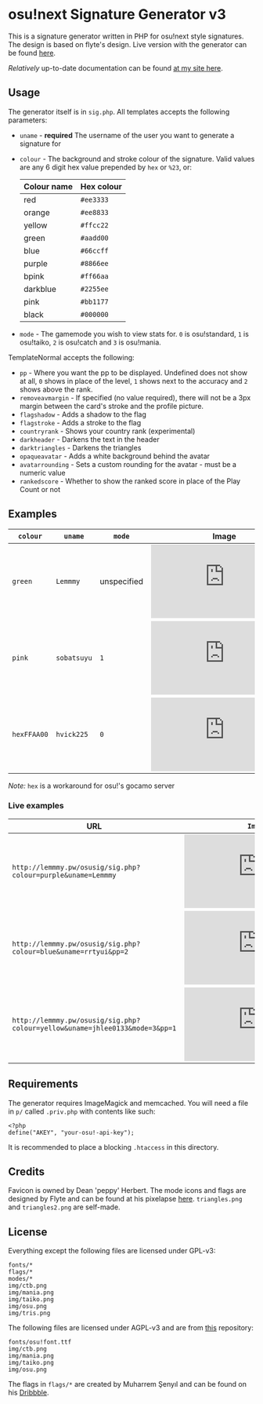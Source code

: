 # osu!next Signature Generator v3
This is a signature generator written in PHP for osu!next style signatures. The design is based on flyte's design. Live version with the generator can be found [here](http://lemmmy.pw/osusig).

_Relatively_ up-to-date documentation can be found [at my site here](http://lemmmy.pw/osusig/docs).

## Usage
The generator itself is in `sig.php`. All templates accepts the following parameters:
* `uname` - **required** The username of the user you want to generate a signature for
* `colour` - The background and stroke colour of the signature. Valid values are any 6 digit hex value prepended by `hex` or `%23`, or:

	| Colour name | Hex colour |
	| ----------- | ---------- |
	| red | `#ee3333` |
	| orange | `#ee8833` |
	| yellow | `#ffcc22` |
	| green | `#aadd00` |
	| blue | `#66ccff` |
	| purple | `#8866ee` |
	| bpink | `#ff66aa` |
	| darkblue | `#2255ee` |
	| pink | `#bb1177` |
	| black | `#000000` |

* `mode` - The gamemode you wish to view stats for. `0` is osu!standard, `1` is osu!taiko, `2` is osu!catch and `3` is osu!mania.

TemplateNormal accepts the following:

* `pp` - Where you want the pp to be displayed. Undefined does not show at all, `0` shows in place of the level, `1` shows next to the accuracy and `2` shows above the rank.
* `removeavmargin` - If specified (no value required), there will not be a 3px margin between the card's stroke and the profile picture.
* `flagshadow` - Adds a shadow to the flag
* `flagstroke` - Adds a stroke to the flag
* `countryrank` - Shows your country rank (experimental)
* `darkheader` - Darkens the text in the header
* `darktriangles` - Darkens the triangles
* `opaqueavatar` - Adds a white background behind the avatar
* `avatarrounding` - Sets a custom rounding for the avatar - must be a numeric value
* `rankedscore` - Whether to show the ranked score in place of the Play Count or not


## Examples

| `colour` | `uname`  | `mode`      | Image |
| -------- | -------- | ----------- |:-----:|
| `green`  | `Lemmmy` | unspecified | ![](http://lemmmy.pw/osusig/sig.php?colour=green&uname=Lemmmy) |
| `pink`   | `sobatsuyu`  | `1` | ![](http://lemmmy.pw/osusig/sig.php?colour=pink&uname=sobatsuyu&mode=1) |
| `hexFFAA00`| `hvick225`  | `0` | ![](http://lemmmy.pw/osusig/sig.php?colour=hexFFAA00&uname=hvick225&mode=0) |

_Note:_ `hex` is a workaround for osu!'s gocamo server

### Live examples

| URL | `Image` |
| -------- | :--------: |
| `http://lemmmy.pw/osusig/sig.php?colour=purple&uname=Lemmmy` | ![](http://lemmmy.pw/osusig/sig.php?colour=purple&uname=Lemmmy) |
| `http://lemmmy.pw/osusig/sig.php?colour=blue&uname=rrtyui&pp=2` | ![](http://lemmmy.pw/osusig/sig.php?colour=blue&uname=rrtyui&pp=2)|
| `http://lemmmy.pw/osusig/sig.php?colour=yellow&uname=jhlee0133&mode=3&pp=1` |![](http://lemmmy.pw/osusig/sig.php?colour=yellow&uname=jhlee0133&mode=3&pp=1) |



## Requirements
The generator requires ImageMagick and memcached.
You will need a file in `p/` called `.priv.php` with contents like such:

    <?php
    define("AKEY", "your-osu!-api-key");

It is recommended to place a blocking `.htaccess` in this directory.

## Credits
Favicon is owned by Dean 'peppy' Herbert. The mode icons and flags are designed by Flyte and can be found at his pixelapse [here](https://www.pixelapse.com/flyte/projects/osu!designs/files/). `triangles.png` and `triangles2.png` are self-made.

## License
Everything except the following files are licensed under GPL-v3:

```
fonts/*
flags/*
modes/*
img/ctb.png
img/mania.png
img/taiko.png
img/osu.png
img/tris.png
```

The following files are licensed under AGPL-v3 and are from [this](https://github.com/ppy/osu-web) repository:
```
fonts/osu!font.ttf
img/ctb.png
img/mania.png
img/taiko.png
img/osu.png
```

The flags in `flags/*` are created by Muharrem Şenyıl and can be found on his [Dribbble](https://dribbble.com/shots/1211759-Free-195-Flat-Flags).
